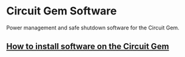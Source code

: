 # Circuit Gem Software
Power management and safe shutdown software for the Circuit Gem.

## [How to install software on the Circuit Gem](https://github.com/kiteretro/Circuit-Gem/wiki/How-to-install-software-on-the-Circuit-Gem)
